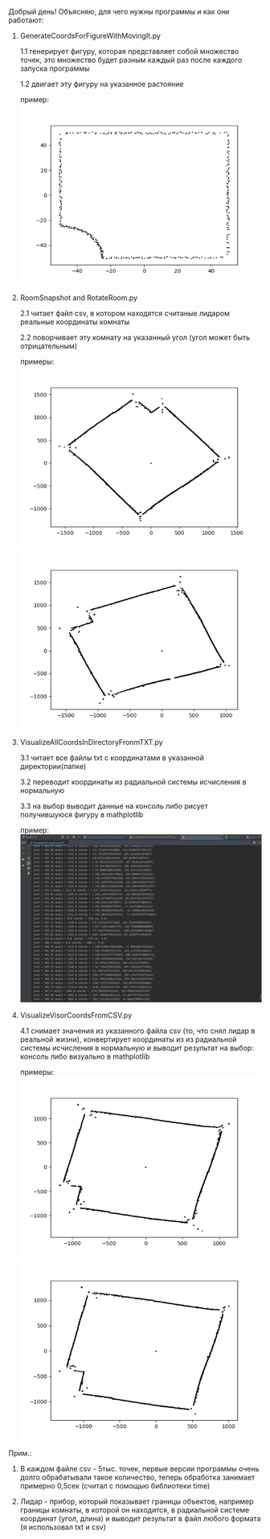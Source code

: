 Добрый день!
Объясняю, для чего нужны программы и как они работают:
1. GenerateCoordsForFigureWithMovingIt.py

    1.1 генерирует фигуру, которая представляет собой множество точек, это множество будет разным каждый раз после каждого запуска программы

    1.2 двигает эту фигуру на указанное растояние
    
    пример:
    ![Пример работы программы 1](https://github.com/novik1908/CodeForCV/raw/master/image/primer1.png)
2. RoomSnapshot and RotateRoom.py
   
    2.1 читает файл csv, в котором находятся считаные лидаром реальные координаты комнаты
   
    2.2 поворчивает эту комнату на указанный угол (угол может быть отрицательным)
 
    примеры:
    ![Пример работы программы 2](https://github.com/novik1908/CodeForCV/raw/master/image/primer2_1.png)
    ![Пример работы программы 2](https://github.com/novik1908/CodeForCV/raw/master/image/primer2_2.png)
3. VisualizeAllCoordsInDirectoryFronmTXT.py

    3.1 читает все файлы txt с координатами в указанной директории(папке)
   
    3.2 переводит координаты из радиальной системы исчисления в нормальную
   
    3.3 на выбор выводит данные на консоль либо рисует получившуюся фигуру в mathplotlib

    пример:
    ![Пример работы программы 3](https://github.com/novik1908/CodeForCV/raw/master/image/primer3.PNG)
4. VisualizeVisorCoordsFromCSV.py

    4.1 снимает значения из указанного файла csv (то, что снял лидар в реальной жизни), конвертирует координаты из из радиальной системы исчисления в нормальную и выводит результат на выбор: консоль либо визуально в mathplotlib

    примеры:
    ![Пример работы программы 4](https://github.com/novik1908/CodeForCV/raw/master/image/primer4_1.png)
    ![Пример работы программы 4](https://github.com/novik1908/CodeForCV/raw/master/image/primer4_2.png)
    
Прим.:
1. В каждом файле csv - 5тыс. точек, первые версии программы очень долго обрабатывали такое количество, теперь обработка занимает примерно 0,5сек (считал с помощью библиотеки time)

2. Лидар - прибор, который показывает границы объектов, например границы комнаты, в которой он находится, в радиальной системе координат (угол, длина) и выводит результат в файл любого формата (я использовал txt и csv)
